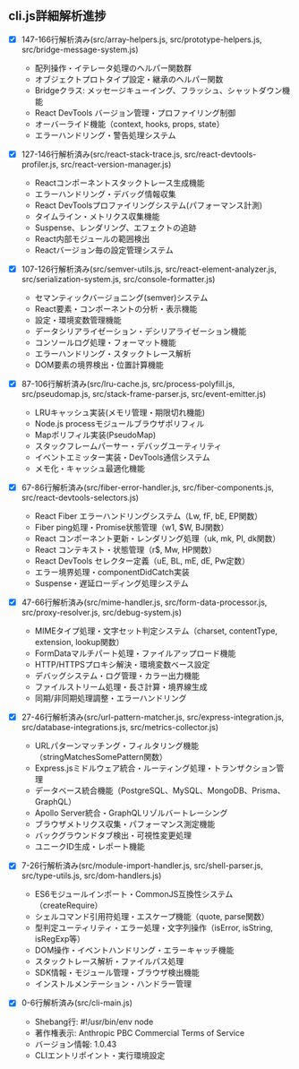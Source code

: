 ## cli.js詳細解析進捗
- [x] 147-166行解析済み(src/array-helpers.js, src/prototype-helpers.js, src/bridge-message-system.js)
  - 配列操作・イテレータ処理のヘルパー関数群
  - オブジェクトプロトタイプ設定・継承のヘルパー関数
  - Bridgeクラス: メッセージキューイング、フラッシュ、シャットダウン機能
  - React DevTools バージョン管理・プロファイリング制御
  - オーバーライド機能（context, hooks, props, state）
  - エラーハンドリング・警告処理システム
  
- [x] 127-146行解析済み(src/react-stack-trace.js, src/react-devtools-profiler.js, src/react-version-manager.js)
  - Reactコンポーネントスタックトレース生成機能
  - エラーハンドリング・デバッグ情報収集
  - React DevToolsプロファイリングシステム(パフォーマンス計測)
  - タイムライン・メトリクス収集機能
  - Suspense、レンダリング、エフェクトの追跡
  - React内部モジュールの範囲検出
  - Reactバージョン毎の設定管理システム
- [x] 107-126行解析済み(src/semver-utils.js, src/react-element-analyzer.js, src/serialization-system.js, src/console-formatter.js)
  - セマンティックバージョニング(semver)システム
  - React要素・コンポーネントの分析・表示機能
  - 設定・環境変数管理機能
  - データシリアライゼーション・デシリアライゼーション機能
  - コンソールログ処理・フォーマット機能
  - エラーハンドリング・スタックトレース解析
  - DOM要素の境界検出・位置計算機能
- [x] 87-106行解析済み(src/lru-cache.js, src/process-polyfill.js, src/pseudomap.js, src/stack-frame-parser.js, src/event-emitter.js)
  - LRUキャッシュ実装(メモリ管理・期限切れ機能)
  - Node.js processモジュールブラウザポリフィル
  - Mapポリフィル実装(PseudoMap)
  - スタックフレームパーサー・デバッグユーティリティ
  - イベントエミッター実装・DevTools通信システム
  - メモ化・キャッシュ最適化機能
- [x] 67-86行解析済み(src/fiber-error-handler.js, src/fiber-components.js, src/react-devtools-selectors.js)
  - React Fiber エラーハンドリングシステム（Lw, fF, bE, EP関数）
  - Fiber ping処理・Promise状態管理（w1, $W, BJ関数）
  - React コンポーネント更新・レンダリング処理（uk, mk, PI, dk関数）
  - React コンテキスト・状態管理（r$, Mw, HP関数）
  - React DevTools セレクター定義（uE, BL, mE, dE, Pw定数）
  - エラー境界処理・componentDidCatch実装
  - Suspense・遅延ローディング処理システム
- [x] 47-66行解析済み(src/mime-handler.js, src/form-data-processor.js, src/proxy-resolver.js, src/debug-system.js)
  - MIMEタイプ処理・文字セット判定システム（charset, contentType, extension, lookup関数）
  - FormDataマルチパート処理・ファイルアップロード機能
  - HTTP/HTTPSプロキシ解決・環境変数ベース設定
  - デバッグシステム・ログ管理・カラー出力機能
  - ファイルストリーム処理・長さ計算・境界線生成
  - 同期/非同期処理調整・エラーハンドリング
- [x] 27-46行解析済み(src/url-pattern-matcher.js, src/express-integration.js, src/database-integrations.js, src/metrics-collector.js)
  - URLパターンマッチング・フィルタリング機能（stringMatchesSomePattern関数）
  - Express.jsミドルウェア統合・ルーティング処理・トランザクション管理
  - データベース統合機能（PostgreSQL、MySQL、MongoDB、Prisma、GraphQL）
  - Apollo Server統合・GraphQLリゾルバートレーシング
  - ブラウザメトリクス収集・パフォーマンス測定機能
  - バックグラウンドタブ検出・可視性変更処理
  - ユニークID生成・レポート機能
- [x] 7-26行解析済み(src/module-import-handler.js, src/shell-parser.js, src/type-utils.js, src/dom-handlers.js)
  - ES6モジュールインポート・CommonJS互換性システム（createRequire）
  - シェルコマンド引用符処理・エスケープ機能（quote, parse関数）
  - 型判定ユーティリティ・エラー処理・文字列操作（isError, isString, isRegExp等）
  - DOM操作・イベントハンドリング・エラーキャッチ機能
  - スタックトレース解析・ファイルパス処理
  - SDK情報・モジュール管理・ブラウザ検出機能
  - インストルメンテーション・ハンドラー管理
- [x] 0-6行解析済み(src/cli-main.js)
  - Shebang行: #!/usr/bin/env node
  - 著作権表示: Anthropic PBC Commercial Terms of Service
  - バージョン情報: 1.0.43
  - CLIエントリポイント・実行環境設定